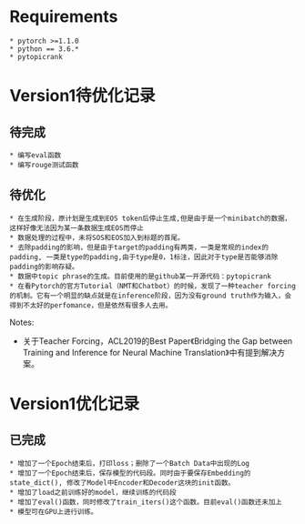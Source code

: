 # Requirements
```
* pytorch >=1.1.0
* python == 3.6.*
* pytopicrank
```
# Version1待优化记录
## 待完成
```
* 编写eval函数
* 编写rouge测试函数
```
## 待优化
```
* 在生成阶段，原计划是生成到EOS token后停止生成,但是由于是一个minibatch的数据，这样好像无法因为某一条数据生成EOS而停止
* 数据处理的过程中，未将SOS和EOS加入到标题的首尾。
* 去除padding的影响，但是由于target的padding有两类，一类是常规的index的padding, 一类是type的padding,由于type是0，1标注，因此对于type是否能够消除padding的影响存疑。
* 数据中topic phrase的生成。目前使用的是github某一开源代码：pytopicrank
* 在看Pytorch的官方Tutorial（NMT和Chatbot）的时候，发现了一种teacher forcing的机制。它有一个明显的缺点就是在inference阶段，因为没有ground truth作为输入，会得到不太好的perfomance，但是依然有很多人去用。
```
Notes:
* 关于Teacher Forcing，ACL2019的Best Paper《Bridging the Gap between Training and Inference for Neural Machine Translation》中有提到解决方案。

# Version1优化记录
## 已完成
```
* 增加了一个Epoch结束后，打印loss；删除了一个Batch Data中出现的Log
* 增加了一个Epoch结束后，保存模型的代码段。同时由于要保存Embedding的state_dict(), 修改了Model中Encoder和Decoder这块的init函数。
* 增加了load之前训练好的model，继续训练的代码段
* 增加了eval()函数，同时修改了train_iters()这个函数。目前eval()函数还未加上
* 模型可在GPU上进行训练。
```
